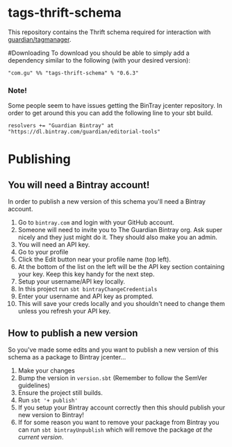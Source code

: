 # tags-thrift-schema

This repository contains the Thrift schema required for interaction with [guardian/tagmanager](https://github.com/guardian/tagmanager).

#Downloading
To download you should be able to simply add a dependency similar to the following (with your desired version):

`"com.gu" %% "tags-thrift-schema" % "0.6.3"`

### Note!
Some people seem to have issues getting the BinTray jcenter repository. In order to get around this you can add the following line to your sbt build.

`resolvers += "Guardian Bintray" at "https://dl.bintray.com/guardian/editorial-tools"`

# Publishing
## You will need a Bintray account!
In order to publish a new version of this schema you'll need a Bintray account.

1. Go to `bintray.com` and login with your GitHub account.
2. Someone will need to invite you to The Guardian Bintray org. Ask super nicely and they just might do it. They should also make you an admin.
3. You will need an API key.
  1. Go to your profile
  2. Click the Edit button near your profile name (top left).
  3. At the bottom of the list on the left will be the API key section containing your key. Keep this key handy for the next step.
4. Setup your username/API key locally.
  1. In this project run `sbt bintrayChangeCredentials`
  2. Enter your username and API key as prompted.
  3. This will save your creds locally and you shouldn't need to change them unless you refresh your API key.

## How to publish a new version
So you've made some edits and you want to publish a new version of this schema as a package to Bintray jcenter...

1. Make your changes
2. Bump the version in `version.sbt` (Remember to follow the SemVer guidelines)
3. Ensure the project still builds.
4. Run `sbt '+ publish'`
5. If you setup your Bintray account correctly then this should publish your new version to Bintray!
6. If for some reason you want to remove your package from Bintray you can run `sbt bintrayUnpublish` which will remove the package *at the current version*.
